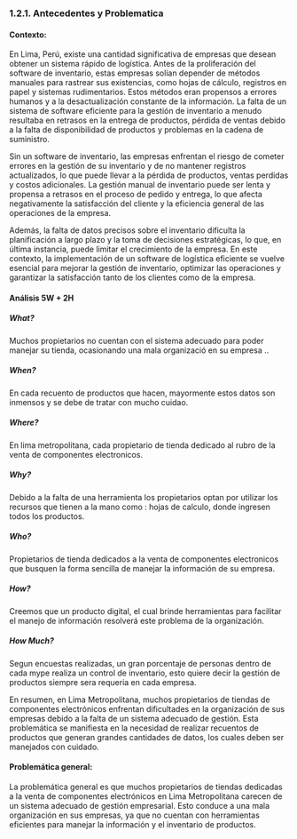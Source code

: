 ### 1.2.1. Antecedentes y Problematica
#### Contexto: 
En Lima, Perú, existe una cantidad significativa de empresas que desean obtener un sistema rápido de logística. Antes de la proliferación del software de inventario, estas empresas solían depender de métodos manuales para rastrear sus existencias, como hojas de cálculo, registros en papel y sistemas rudimentarios. Estos métodos eran propensos a errores humanos y a la desactualización constante de la información. La falta de un sistema de software eficiente para la gestión de inventario a menudo resultaba en retrasos en la entrega de productos, pérdida de ventas debido a la falta de disponibilidad de productos y problemas en la cadena de suministro.

Sin un software de inventario, las empresas enfrentan el riesgo de cometer errores en la gestión de su inventario y de no mantener registros actualizados, lo que puede llevar a la pérdida de productos, ventas perdidas y costos adicionales. La gestión manual de inventario puede ser lenta y propensa a retrasos en el proceso de pedido y entrega, lo que afecta negativamente la satisfacción del cliente y la eficiencia general de las operaciones de la empresa.

Además, la falta de datos precisos sobre el inventario dificulta la planificación a largo plazo y la toma de decisiones estratégicas, lo que, en última instancia, puede limitar el crecimiento de la empresa. En este contexto, la implementación de un software de logística eficiente se vuelve esencial para mejorar la gestión de inventario, optimizar las operaciones y garantizar la satisfacción tanto de los clientes como de la empresa.

#### Análisis 5W + 2H 

##### What?
 Muchos propietarios no cuentan con el sistema adecuado para poder manejar su tienda, ocasionando una mala organizació en su empresa ..
##### When?
 En cada recuento de productos que hacen, mayormente estos datos son inmensos y se debe de tratar con mucho cuidao.
##### Where?
 En lima metropolitana, cada propietario de tienda dedicado al rubro de la venta de componentes electronicos.
##### Why?
 Debido a la falta de una herramienta los propietarios optan por utilizar los recursos que tienen a la mano como : hojas de calculo, donde ingresen todos los productos.
##### Who?
 Propietarios de tienda dedicados a la venta de componentes electronicos que busquen la forma sencilla de manejar la información de su empresa.
##### How?
 Creemos que un producto digital, el cual brinde herramientas para facilitar el manejo de información resolverá este problema de la organización.
##### How Much?
 Segun encuestas realizadas, un gran porcentaje de personas dentro de cada mype realiza un control de inventario, esto quiere decir la gestión de productos siempre sera requeria en cada empresa.

En resumen, en Lima Metropolitana, muchos propietarios de tiendas de componentes electrónicos enfrentan dificultades en la organización de sus empresas debido a la falta de un sistema adecuado de gestión. Esta problemática se manifiesta en la necesidad de realizar recuentos de productos que generan grandes cantidades de datos, los cuales deben ser manejados con cuidado. 

#### Problemática general:
La problemática general es que muchos propietarios de tiendas dedicadas a la venta de componentes electrónicos en Lima Metropolitana carecen de un sistema adecuado de gestión empresarial. Esto conduce a una mala organización en sus empresas, ya que no cuentan con herramientas eficientes para manejar la información y el inventario de productos.
